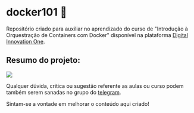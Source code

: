 # docker101 🐋
Repositório criado para auxiliar no aprendizado do curso de "Introdução à Orquestração de Containers com Docker" disponível na plataforma [Digital Innovation One](https://digitalinnovation.one/).

## Resumo do projeto:

![](https://github.com/michelle-lira/docker101/blob/master/images/Captura%20de%20tela%20de%202021-08-20%2015-18-36.png)

Qualquer dúvida, critica ou sugestão referente as aulas ou curso podem também serem sanadas no grupo do [telegram](https://t.me/joinchat/GzbydxdJZF0ZV-PCxcQdSQ).

Sintam-se a vontade em melhorar o conteúdo aqui criado!
